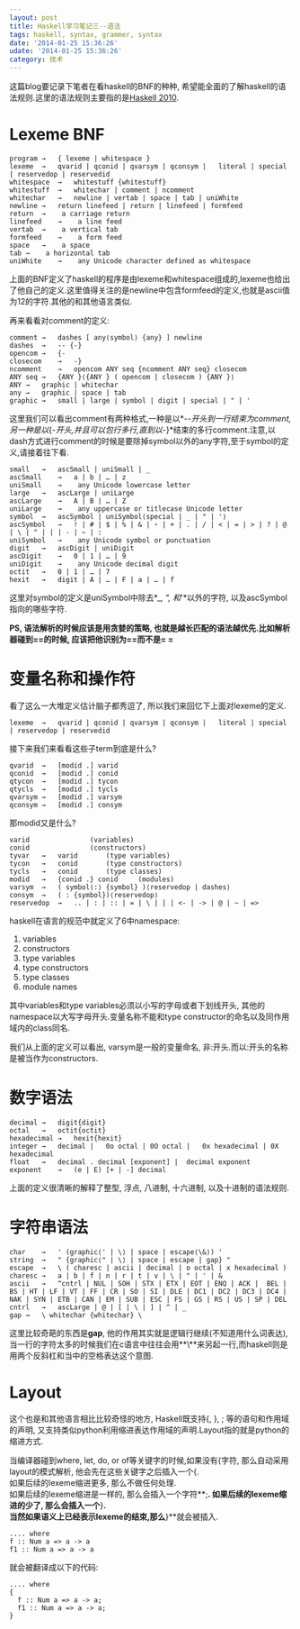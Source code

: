```yaml
---
layout: post
title: Haskell学习笔记三--语法 
tags: haskell, syntax, grammer, syntax
date: '2014-01-25 15:36:26'
udate: '2014-01-25 15:36:26'
category: 技术
---
```

  
这篇blog要记录下笔者在看haskell的BNF的种种, 希望能全面的了解haskell的语法规则.这里的语法规则主要指的是[Haskell 2010](http://www.haskell.org/onlinereport/haskell2010/haskellch2.html#x7-140002 "Haskell 2010 语法").  
  
Lexeme BNF  
===  

    program	→	{ lexeme | whitespace }
    lexeme	→	qvarid | qconid | qvarsym | qconsym |	literal | special | reservedop | reservedid 
    whitespace	→	whitestuff {whitestuff}
    whitestuff	→	whitechar | comment | ncomment
    whitechar	→	newline | vertab | space | tab | uniWhite
    newline	→	return linefeed | return | linefeed | formfeed
    return	→	 a carriage return
    linefeed	→	 a line feed
    vertab	→	 a vertical tab
    formfeed	→	 a form feed
    space	→	 a space
    tab	→	 a horizontal tab
    uniWhite	→	 any Unicode character defined as whitespace 

上面的BNF定义了haskell的程序是由lexeme和whitespace组成的,lexeme也给出了他自己的定义.这里值得关注的是newline中包含formfeed的定义,也就是ascii值为12的字符.其他的和其他语言类似.
  
<!-- more --> 
再来看看对comment的定义:

    comment	→	dashes [ any⟨symbol⟩ {any} ] newline
    dashes	→	-- {-}
    opencom	→	{-
    closecom	→	-}
    ncomment	→	opencom ANY seq {ncomment ANY seq} closecom
    ANY seq	→	{ANY }⟨{ANY } ( opencom | closecom ) {ANY }⟩
    ANY	→	graphic | whitechar
    any	→	graphic | space | tab
    graphic	→	small | large | symbol | digit | special | " | '

这里我们可以看出comment有两种格式,一种是以*\-\-*开头到一行结束为comment, 另一种是以*\{\-*开头,并且可以包行多行,直到以*\-\}*结束的多行comment.注意,以dash方式进行comment的时候是要除掉symbol以外的any字符,至于symbol的定义,请接着往下看.  
  
    small	→	ascSmall | uniSmall | _
    ascSmall	→	a | b | … | z
    uniSmall	→	 any Unicode lowercase letter
    large	→	ascLarge | uniLarge
    ascLarge	→	A | B | … | Z
    uniLarge	→	 any uppercase or titlecase Unicode letter
    symbol	→	ascSymbol | uniSymbol⟨special | _ | " | '⟩
    ascSymbol	→	! | # | $ | % | & | ⋆ | + | . | / | < | = | > | ? | @ |	\ | ^ | | | - | ~ | :
    uniSymbol	→	 any Unicode symbol or punctuation
    digit	→	ascDigit | uniDigit
    ascDigit	→	0 | 1 | … | 9
    uniDigit	→	 any Unicode decimal digit
    octit	→	0 | 1 | … | 7
    hexit	→	digit | A | … | F | a | … | f

这里对symbol的定义是uniSymbol中除去*\_*, *\"*, 和*\'*以外的字符, 以及ascSymbol指向的哪些字符.

**PS, 语法解析的时候应该是用贪婪的策略, 也就是越长匹配的语法越优先.比如解析器碰到==的时候, 应该把他识别为==而不是= =**  
  
变量名称和操作符  
====  
看了这么一大堆定义估计脑子都秀逗了, 所以我们来回忆下上面对lexeme的定义.

    lexeme	→	qvarid | qconid | qvarsym | qconsym |	literal | special | reservedop | reservedid 
  
接下来我们来看看这些子term到底是什么?  

    qvarid	→	[modid .] varid
    qconid	→	[modid .] conid
    qtycon	→	[modid .] tycon
    qtycls	→	[modid .] tycls
    qvarsym	→	[modid .] varsym
    qconsym	→	[modid .] consym
  
那modid又是什么?  

    varid	    	    (variables)
    conid	    	    (constructors)
    tyvar	→	varid	    (type variables)
    tycon	→	conid	    (type constructors)
    tycls	→	conid	    (type classes)
    modid	→	{conid .} conid	    (modules)
    varsym	→	( symbol⟨:⟩ {symbol} )⟨reservedop | dashes⟩
    consym	→	( : {symbol})⟨reservedop⟩
    reservedop	→	.. | : | :: | = | \ | | | <- | -> | @ | ~ | =>
    
haskell在语言的规范中就定义了6中namespace:  
  
1. variables 
2. constructors
3. type variables
4. type constructors
5. type classes
6. module names
  
  
其中variables和type variables必须以小写的字母或者下划线开头, 其他的namespace以大写字母开头.变量名称不能和type constructor的命名以及同作用域内的class同名.  
  
我们从上面的定义可以看出, varsym是一般的变量命名, 非:开头.而以:开头的名称是被当作为constructors.  
  
数字语法  
=====

    decimal	→	digit{digit}
    octal	→	octit{octit}
    hexadecimal	→	hexit{hexit}
    integer	→	decimal |	0o octal | 0O octal |	0x hexadecimal | 0X hexadecimal
    float	→	decimal . decimal [exponent] |	decimal exponent
    exponent	→	(e | E) [+ | -] decimal

上面的定义很清晰的解释了整型, 浮点, 八进制, 十六进制, 以及十进制的语法规则.
  
字符串语法  
=====  

    char	→	' (graphic⟨' | \⟩ | space | escape⟨\&⟩) '
    string	→	" {graphic⟨" | \⟩ | space | escape | gap} "
    escape	→	\ ( charesc | ascii | decimal | o octal | x hexadecimal )
    charesc	→	a | b | f | n | r | t | v | \ | " | ' | &
    ascii	→	^cntrl | NUL | SOH | STX | ETX | EOT | ENQ | ACK |	BEL | BS | HT | LF | VT | FF | CR | SO | SI | DLE |	DC1 | DC2 | DC3 | DC4 | NAK | SYN | ETB | CAN |	EM | SUB | ESC | FS | GS | RS | US | SP | DEL
    cntrl	→	ascLarge | @ | [ | \ | ] | ^ | _
    gap	→	\ whitechar {whitechar} \

这里比较奇葩的东西是**gap**, 他的作用其实就是逻辑行继续(不知道用什么词表达), 当一行的字符太多的时候我们在c语言中往往会用**\\**来另起一行,而haskell则是用两个反斜杠和当中的空格表达这个意图.
  
  
Layout  
====  
这个也是和其他语言相比比较奇怪的地方, Haskell既支持\{, \}, ; 等的语句和作用域的声明, 又支持类似python利用缩进表达作用域的声明.Layout指的就是python的缩进方式.  
  
当编译器碰到where, let, do, or of等关键字的时候,如果没有\{字符, 那么自动采用layout的模式解析, 他会先在这些关键字之后插入一个\{.  
如果后续的lexeme缩进更多, 那么不做任何处理.  
如果后续的lexeme缩进是一样的, 那么会插入一个字符**;**.
如果后续的lexeme缩进的少了, 那么会插入一个**\}**.  
当然如果语义上已经表示lexeme的结束,那么**\}**就会被插入.  
  
    .... where  
    f :: Num a => a -> a
    f1 :: Num a => a -> a

就会被翻译成以下的代码:

    .... where  
    {  
      f :: Num a => a -> a;
      f1 :: Num a => a -> a;
    }
